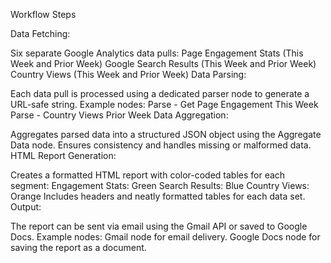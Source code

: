 Workflow Steps

Data Fetching:

Six separate Google Analytics data pulls:
Page Engagement Stats (This Week and Prior Week)
Google Search Results (This Week and Prior Week)
Country Views (This Week and Prior Week)
Data Parsing:

Each data pull is processed using a dedicated parser node to generate a URL-safe string.
Example nodes:
Parse - Get Page Engagement This Week
Parse - Country Views Prior Week
Data Aggregation:

Aggregates parsed data into a structured JSON object using the Aggregate Data node.
Ensures consistency and handles missing or malformed data.
HTML Report Generation:

Creates a formatted HTML report with color-coded tables for each segment:
Engagement Stats: Green
Search Results: Blue
Country Views: Orange
Includes headers and neatly formatted tables for each data set.
Output:

The report can be sent via email using the Gmail API or saved to Google Docs.
Example nodes:
Gmail node for email delivery.
Google Docs node for saving the report as a document.

